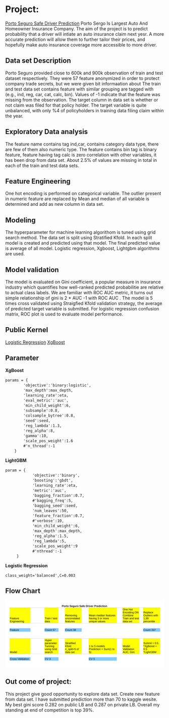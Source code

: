 # Project:
 [Porto Seguro Safe Driver Prediction](https://www.kaggle.com/c/porto-seguro-safe-driver-prediction)
	Porto Sergo Is Largest Auto And Homeowner Insurance Company. The aim of the project is to predict probability that a driver will intiate an auto insurance claim next yesr. A more accurate prediction will allow them to further tailor their prices, and hopefully make auto insurance coverage more accessible to more driver. 

## Data set Description
Porto Seguro provided close to 600k and 900k observation of train and test dataset respectively. They were 57 feature anonymized in order to protect company trade secrets, but we were given bit informaation about  The train and test data set contains feature with similar grouping are tagged with (e.g., ind, reg, car, cat, calc, bin). Values of  -1 indicate that the feature was missing from the observation. The target column in data set is whether or not claim was filed for that policy holder. The target variable is quite unbalanced, with only  %4 of  policyholders in training data filing claim within the year.

## Exploratory Data analysis
The feature name contains tag ind,car, contains category data type, there are few of them also numeric type. The feature contains bin tag is binary feature, feature having tag calc  is zero correlation with other variables, it has been drop from data set. About 2.5% of values are missing in total in each of the train and test data sets. 

## Feature Engineering
One hot encoding is performed on categorical variable. The outlier present in numeric feature are replaced by 
Mean and median of all variable is determined and add as new column in data set. 

## Modeling
The hyperparameter for machine learning algorithom is tuned using grid search method. The data set is split using Stratified Kfold. In each split model is created and predicted using that model. The final predicted value is average of all model. Logistic regression, Xgboost, Lightgbm algorithms are used. 

## Model validation
The model is evaluated on Gini coefficient, a popular measure in insurance industry which quantifies how well-ranked predicted probabilitie are relative to actual class labels. We are familiar with ROC AUC metric, it turns out simple relationship of gini is 2 * AUC -1 with ROC AUC  . The model is 5 times cross validated using Straigfied Kfold validation strategy, the average of predicted target variable is submitted. For logistic regression confusion matrix, ROC plot is used to evaluate model performance.

## Public Kernel
[Logistic Regression](https://www.kaggle.com/sudhirnl7/simple-logistic-model-porto)
[XgBoost](https://www.kaggle.com/sudhirnl7/xgboost-with-stratifiedkflod-lb-0-282)

## Parameter 
 **XgBoost**
```
params = {
        'objective':'binary:logistic',        
        'max_depth':max_depth,
        'learning_rate':eta,
        'eval_metric':'auc',
        'min_child_weight':6,
        'subsample':0.8,
        'colsample_bytree':0.8,
        'seed':seed,
        'reg_lambda':1.3,
        'reg_alpha':8,
        'gamma':10,
        'scale_pos_weight':1.6
        #'n_thread':-1
    }
```

 **LightGBM**
```
param = {
            'objective':'binary',
            'boosting':'gbdt',
            'learning_rate':eta,            
            'metric':'auc',
            'bagging_fraction':0.7,
            #'bagging_freq':5,
            'bagging_seed':seed,
            'num_leaves':50,
            'feature_fraction':0.7,
            #'verbose':10,            
            'min_child_weight':6,
            'max_depth':max_depth,
            'reg_alpha':1.5, 
            'reg_lambda':5,
            'scale_pos_weight':9
            #'nthread':-1           
   	 }
```

 **Logistic Regression**
```
class_weight='balanced',C=0.003 
```

## Flow Chart
![Flow Chart](/Porto/Flowchart-1.jpg)

## Out come of project:
This project give good opportunity to explore data set. Create new feature from data  set. I have submitted prediction more than 70 to kaggle wesite. My best gini score 0.282 on public LB and 0.287 on private LB. Overall my standing at end of competition is top 39%. 

